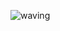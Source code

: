 ![waving](https://capsule-render.vercel.app/api?type=waving&height=200&text=Hi%20there,%20I'm%20Yeona&fontAlign=50&fontAlignY=40&color=gradient)
